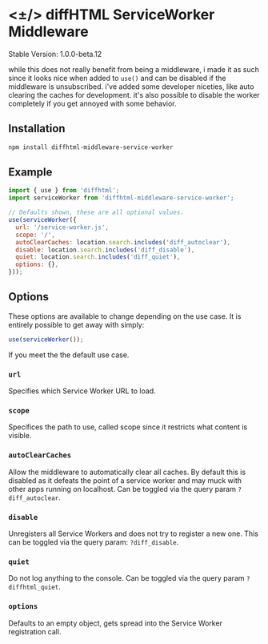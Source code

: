 # <±/> diffHTML ServiceWorker Middleware

Stable Version: 1.0.0-beta.12

while this does not really benefit from being a middleware, i made it as such
since it looks nice when added to `use()` and can be disabled if the middleware
is unsubscribed. i've added some developer niceties, like auto clearing the
caches for development. it's also possible to disable the worker completely if
you get annoyed with some behavior.

## Installation

``` sh
npm install diffhtml-middleware-service-worker
```

## Example

``` javascript
import { use } from 'diffhtml';
import serviceWorker from 'diffhtml-middleware-service-worker';

// Defaults shown, these are all optional values.
use(serviceWorker({
  url: '/service-worker.js',
  scope: '/',
  autoClearCaches: location.search.includes('diff_autoclear'),
  disable: location.search.includes('diff_disable'),
  quiet: location.search.includes('diff_quiet'),
  options: {},
}));
```

## Options

These options are available to change depending on the use case. It is
entirely possible to get away with simply:

``` javascript
use(serviceWorker());
```

If you meet the the default use case.

### `url`

Specifies which Service Worker URL to load.

### `scope`

Specifices the path to use, called scope since it restricts what content is
visible.

### `autoClearCaches`

Allow the middleware to automatically clear all caches. By default this is
disabled as it defeats the point of a service worker and may muck with other
apps running on localhost. Can be toggled via the query param
`?diff_autoclear`.

### `disable`

Unregisters all Service Workers and does not try to register a new one. This
can be toggled via the query param: `?diff_disable`.

### `quiet`

Do not log anything to the console. Can be toggled via the query param
`?diffhtml_quiet`.

### `options`

Defaults to an empty object, gets spread into the Service Worker registration
call.
